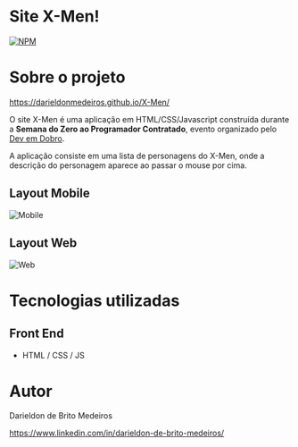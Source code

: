 # Site X-Men!
[![NPM](https://img.shields.io/npm/l/react)](https://github.com/DarieldonMedeiros/X-Men/blob/main/LICENSE)

# Sobre o projeto
https://darieldonmedeiros.github.io/X-Men/

O site X-Men é uma aplicação em HTML/CSS/Javascript construída durante a **Semana do Zero ao Programador Contratado**, evento organizado pelo [Dev em Dobro](https://devemdobro.com/ "Site da Dev em Dobro").

A aplicação consiste em uma lista de personagens do X-Men, onde a descrição do personagem aparece ao passar o mouse por cima.

## Layout Mobile

![Mobile](https://github.com/DarieldonMedeiros/X-Men/blob/main/Assets/mobile.png)

## Layout Web

![Web](https://github.com/DarieldonMedeiros/X-Men/blob/main/Assets/web.png)


# Tecnologias utilizadas
## Front End
- HTML / CSS / JS

# Autor

Darieldon de Brito Medeiros

https://www.linkedin.com/in/darieldon-de-brito-medeiros/
  
